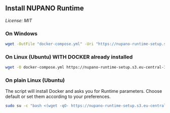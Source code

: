 ## Install NUPANO Runtime 
*License: MIT*

### On Windows
```sh
wget -OutFile "docker-compose.yml" -Uri "https://nupano-runtime-setup.s3.eu-central-1.amazonaws.com/docker-compose.yml" | docker compose up -d
```

### On Linux (Ubuntu) WITH DOCKER already installed
```sh
wget -O docker-compose.yml https://nupano-runtime-setup.s3.eu-central-1.amazonaws.com/docker-compose.yml && docker compose up -d
```

### On plain Linux (Ubuntu)
The script will install Docker and asks you for Runtime parameters. Choose default or set them according to your preferences.
```sh
sudo su -c "bash <(wget -qO- https://nupano-runtime-setup.s3.eu-central-1.amazonaws.com/install.sh) latest" root
```
